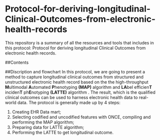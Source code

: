 # Protocol-for-deriving-longitudinal-Clinical-Outcomes-from-electronic-health-records
This repository is a summary of all the resources and tools that includes in this protocol: Protocol for deriving longitudinal Clinical Outcomes from electronic health records.

##Contents


##Discription and flowchart
In this protocol, we are going to present a method to capture longitudinal clinical outcomes from structured and unstructured electronic health record based on the the high-throughput **M**ultimodal **A**utomated **P**henotyping **(MAP)** algorithm and **LA**bel efficien**T** inciden**T** ph**E**notyping **(LATTE)** algorithm . The result, which is the qualified clinical outcomes can be used to harness electronic health data to real-world data. The protocol is generally made up by 4 steps:

1) Creating EHR Data mart; 
2) Selecting codified and uncodified features with ONCE, compiling and performing the MAP algorithm; 
3) Preparing data for LATTE algorithm;
4) Performing the LATTE to get longitudinal outcome.
